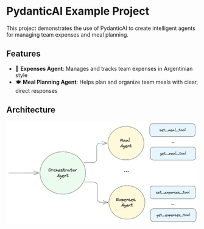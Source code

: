 # PydanticAI Example Project

This project demonstrates the use of PydanticAI to create intelligent agents for managing team expenses and meal planning.

## Features

- 🤖 **Expenses Agent**: Manages and tracks team expenses in Argentinian style
- 🍽️ **Meal Planning Agent**: Helps plan and organize team meals with clear, direct responses

## Architecture

![Architecture Diagram](architecture.png)


